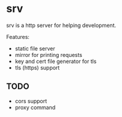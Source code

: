 srv
===

srv is a http server for helping development. 

Features:
- static file server
- mirror for printing requests
- key and cert file generator for tls
- tls (https) support

TODO
-----
- cors support
- proxy command